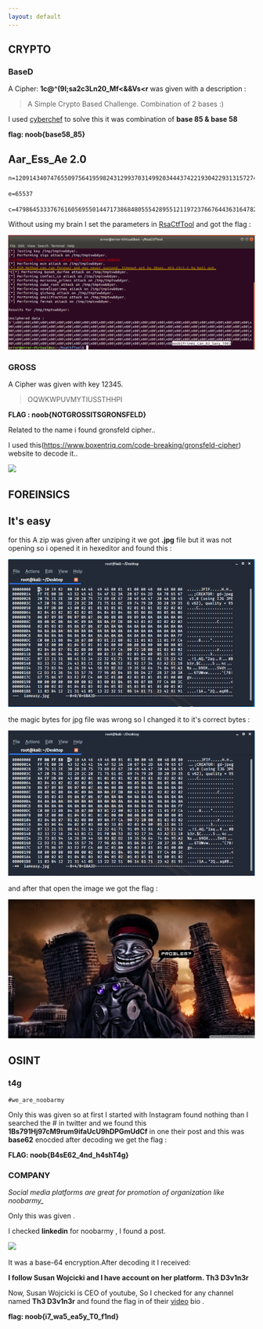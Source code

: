 ```yaml
---
layout: default
---
```

## CRYPTO

### BaseD

A Cipher: **1c@^(9l;sa2c3Ln20_Mf<&&Vs<r** was given with a description :

>A Simple Crypto Based Challenge. Combination of 2 bases :)

I used [cyberchef](https://gchq.github.io/CyberChef/) to solve this it was combination of **base 85 & base 58**


**flag: noob{base58_85}**


## Aar_Ess_Ae 2.0

```
n=1209143407476550975641959824312993703149920344437422193042293131572745298662696284279928622412441255652391493241414170537319784298367821654726781089600780498369402167443363862621886943970468819656731959468058528787895569936536904387979815183897568006750131879851263753496120098205966442010445601534305483783759226510120860633770814540166419495817666312474484061885435295870436055727722073738662516644186716532891328742452198364825809508602208516407566578212780807

e=65537

c=479864533376761605695501447173868480555428955121197237667644363164782871896916177280454277070395501072881821206028710238061428135752902868021510351013602427444705377461961807606024656743172785917677779391848195684330103645049456693618142623342949445393135435605296850775153054696353591431012573391751673267024658145416936335505273041995697052197680305689264142043959382559774510439925577487721780439642813074520685265074584526487330950173513520723457640547997316

```

Without using my brain I set the parameters in [RsaCtfTool](https://github.com/Ganapati/RsaCtfTool)  and got the flag :

![](img/r.png)

### GROSS

A Cipher was given with key 12345.

> OQWKWPUVMYTIUSSTHHPI

**FLAG : noob{NOTGROSSITSGRONSFELD}**

Related to the name i found gronsfeld cipher..

I used this(https://www.boxentriq.com/code-breaking/gronsfeld-cipher) website to decode it..

![](img/gross_1.png)

## FOREINSICS

## It's easy

for this A zip was given after unziping it we got  **.jpg** file but it was not opening so i opened it in hexeditor and found this :

![](img/p1.png)

the magic bytes for jpg file was wrong so I changed it to it's correct bytes :

![](img/p2.png)

and after that open the image we  got the flag  :

![](img/iam.jpg)


## OSINT

### t4g
```
#we_are_noobarmy

```

Only this was given so at first I started with Instagram  found nothing than I searched  the # in twitter and we found this **1Bs791Hj97cM9rum9ifaUcU9hDPGmUdCf** in one their post and this was **base62** enocded after decoding we get the flag :

**FLAG: noob{B4sE62_4nd_h4shT4g}**



### COMPANY

*Social media platforms are great for promotion of organization like noobarmy_*

Only this was given .

I checked **linkedin** for  noobarmy , I found a post.

![](img/company_1.png)

It was a  base-64 encryption.After decoding it I received:

**I follow Susan Wojcicki and I have account on her platform. Th3 D3v1n3r**

Now, Susan Wojcicki is CEO of youtube, So I checked for any channel named **Th3 D3v1n3r** and found the flag in of their [video](https://www.youtube.com/watch?v=Vd9t0K5Knww&t=224s) bio .


**flag: noob{i7_wa5_ea5y_T0_f1nd}**
